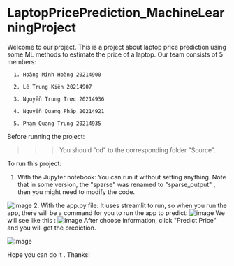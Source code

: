 # LaptopPricePrediction_MachineLearningProject
Welcome to our project. This is a project about laptop price prediction using some ML methods to estimate the price of a laptop. 
Our team consists of 5 members:

      1. Hoàng Minh Hoàng 20214900
      
      2. Lê Trung Kiên 20214907
      
      3. Nguyễn Trung Trực 20214936
      
      4. Nguyễn Quang Pháp 20214921
      
      5. Phạm Quang Trung 20214935
      
Before running the project: 

>>>You should "cd" to the corresponding folder "Source".

To run this project: 
1. With the Jupyter notebook: You can run it without setting anything. Note that in some version, the "sparse" was renamed to "sparse_output" , then you might need to modify the code.

![image](https://github.com/Doccocaubai710/LaptopPricePrediction_MachineLearningProject/assets/112222605/56260674-8cd9-4ef9-a7ee-0bc50f3f1663)
2. With the app.py file: It uses streamlit to run, so when you run the app, there will be a command for you to run the app to predict:
![image](https://github.com/Doccocaubai710/LaptopPricePrediction_MachineLearningProject/assets/112222605/1ddfb4c5-c9c3-4bf4-b8ef-0673c9afc6f4)
We will see like this :
![image](https://github.com/Doccocaubai710/LaptopPricePrediction_MachineLearningProject/assets/112222605/18227eb6-0ead-41ef-ad46-6f4bbe57685f)
After choose information, click "Predict Price" and you will get the prediction.

![image](https://github.com/Doccocaubai710/LaptopPricePrediction_MachineLearningProject/assets/112222605/0a62d4af-7f7b-45f2-b643-962df1aea3a7)


Hope you can do it . Thanks!



